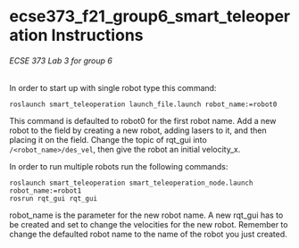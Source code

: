 # ecse373_f21_group6_smart_teleoperation Instructions
###### ECSE 373 Lab 3 for group 6

In order to start up with single robot type this command:

```
roslaunch smart_teleoperation launch_file.launch robot_name:=robot0
```

This command is defaulted to robot0 for the first robot name. Add a new robot to the field by creating a new robot, adding lasers to it, and then placing it on the field. Change the topic of rqt_gui into `/<robot_name>/des_vel`, then give the robot an initial velocity_x.

In order to run multiple robots run the following commands:
```
roslaunch smart_teleoperation smart_teleoperation_node.launch robot_name:=robot1
rosrun rqt_gui rqt_gui
```
robot_name is the parameter for the new robot name. A new rqt_gui has to be created and set to change the velocities for the new robot. Remember to change the defaulted robot name to the name of the robot you just created.
